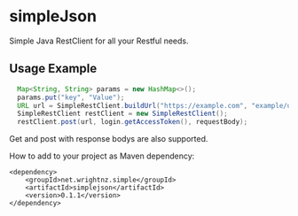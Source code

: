 # simpleJson
Simple Java RestClient for all your Restful needs.

## Usage Example
```java
  Map<String, String> params = new HashMap<>();
  params.put("key", "Value");
  URL url = SimpleRestClient.buildUrl("https://example.com", "example/uri", params);
  SimpleRestClient restClient = new SimpleRestClient();
  restClient.post(url, login.getAccessToken(), requestBody);
```
Get and post with response bodys are also supported.

How to add to your project as Maven dependency:
```
<dependency>
	<groupId>net.wrightnz.simple</groupId>
	<artifactId>simplejson</artifactId>
	<version>0.1.1</version>
</dependency>
```
